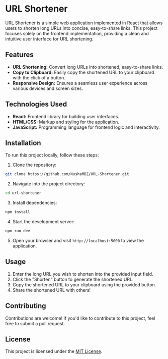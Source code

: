 <!-- # React + Vite

This template provides a minimal setup to get React working in Vite with HMR and some ESLint rules.

Currently, two official plugins are available:

- [@vitejs/plugin-react](https://github.com/vitejs/vite-plugin-react/blob/main/packages/plugin-react/README.md) uses [Babel](https://babeljs.io/) for Fast Refresh
- [@vitejs/plugin-react-swc](https://github.com/vitejs/vite-plugin-react-swc) uses [SWC](https://swc.rs/) for Fast Refresh
 -->

 # URL Shortener

URL Shortener is a simple web application implemented in React that allows users to shorten long URLs into concise, easy-to-share links. This project focuses solely on the frontend implementation, providing a clean and intuitive user interface for URL shortening.

## Features

- **URL Shortening:** Convert long URLs into shortened, easy-to-share links.
- **Copy to Clipboard:** Easily copy the shortened URL to your clipboard with the click of a button.
- **Responsive Design:** Ensures a seamless user experience across various devices and screen sizes.

## Technologies Used

- **React:** Frontend library for building user interfaces.
- **HTML/CSS:** Markup and styling for the application.
- **JavaScript:** Programming language for frontend logic and interactivity.

## Installation

To run this project locally, follow these steps:

1. Clone the repository:

```bash
git clone https://github.com/NushaMBZ/URL-Shortener.git
```

2. Navigate into the project directory:
```bash
cd url-shortener
```

3. Install dependencies:
```bash
npm install
```

4. Start the development server:
```bash
npm run dev
```

5. Open your browser and visit `http://localhost:5000` to view the application.

## Usage

1. Enter the long URL you wish to shorten into the provided input field.
2. Click the "Shorten" button to generate the shortened URL.
3. Copy the shortened URL to your clipboard using the provided button.
4. Share the shortened URL with others!

## Contributing

Contributions are welcome! If you'd like to contribute to this project, feel free to submit a pull request.

## License

This project is licensed under the [MIT License](LICENSE).
